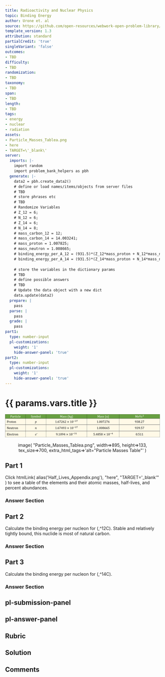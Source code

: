 ```yaml
---
title: Radioactivity and Nuclear Physics
topic: Binding Energy
author: Urone et. al
source: https://github.com/open-resources/webwork-open-problem-library/tree/master/Contrib/BrockPhysics/College_Physics_Urone/31.Radioactivity_and_Nuclear_Physics/31-06.Binding_Energy/NU_U17-31-06-005.pg
template_version: 1.3
attribution: standard
partialCredit: 'true'
singleVariant: 'false'
outcomes:
- TBD
difficulty:
- TBD
randomization:
- TBD
taxonomy:
- TBD
span:
- TBD
length:
- TBD
tags:
- energy
- nuclear
- radiation
assets:
- Particle_Masses_Tablea.png
- here
- TARGET=\'_blank\'
server:
  imports: |-
    import random
    import problem_bank_helpers as pbh
  generate: |-
    data2 = pbh.create_data2()
    # define or load names/items/objects from server files
    # TBD
    # store phrases etc
    # TBD
    # Randomize Variables
    # Z_12 = 6;
    # N_12 = 6;
    # Z_14 = 6;
    # N_14 = 8;
    # mass_carbon_12 = 12;
    # mass_carbon_14 = 14.003241;
    # mass_proton = 1.007825;
    # mass_neutron = 1.008665;
    # binding_energy_per_A_12 = (931.5)*(Z_12*mass_proton + N_12*mass_neutron - mass_carbon_12)/(Z_12 + N_12);
    # binding_energy_per_A_14 = (931.5)*(Z_14*mass_proton + N_14*mass_neutron - mass_carbon_14)/(Z_14 + N_14);

    # store the variables in the dictionary params
    # TBD
    # define possible answers
    # TBD
    # Update the data object with a new dict
    data.update(data2)
  prepare: |
    pass
  parse: |
    pass
  grade: |
    pass
part1:
  type: number-input
  pl-customizations:
    weight: '1'
    hide-answer-panel: 'true'
part2:
  type: number-input
  pl-customizations:
    weight: '1'
    hide-answer-panel: 'true'
---
```


# {{ params.vars.title }} 

![Particle Masses Table](Particle_Masses_Tablea.png)

<center> image( "Particle_Masses_Tablea.png", width=>895, height=>133,  tex_size=>700, extra_html_tags=>'alt="Particle Masses Table"' ) </center>

## Part 1 
Click  htmlLink( alias('Half_Lives_Appendix.png'), "here", "TARGET='_blank'" )  to see a table of the elements and their atomic masses, half-lives, and percent abundances. 


 ### Answer Section

## Part 2 
Calculate the binding energy per nucleon for (,^12C). Stable and relatively tightly bound, this nuclide is most of natural carbon. 


 ### Answer Section

## Part 3 
Calculate the binding energy per nucleon for (,^14C). 


 ### Answer Section


## pl-submission-panel 


## pl-answer-panel 


## Rubric 


## Solution 


## Comments 


